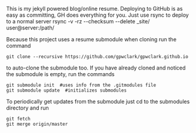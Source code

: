 This is my jekyll powered blog/online resume. Deploying to GitHub is as easy 
as committing, GH does everything for you. Just use rsync to deploy to a 
normal server rsync -v -rz --checksum --delete _site/ user@server:/path/

Because this project uses a resume submodule when cloning run the command

```
git clone --recursive https://github.com/gpwclark/gpwclark.github.io
```

to auto-clone the submodule too. If you have already cloned and noticed
the submodule is empty, run the commands

```
git submodule init  #uses info from the .gitmodules file
git submodule update  #initializes submodules
```


To periodically get updates from the submodule just cd to the
submodules directory and run

```
git fetch
git merge origin/master
```
